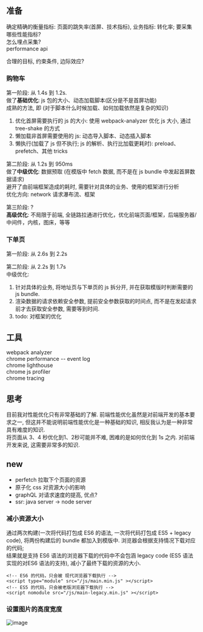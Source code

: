 ## 准备
确定精确的衡量指标: 页面的跳失率(首屏、技术指标), 业务指标: 转化率; 
要采集哪些性能指标?  
怎么埋点采集?  
performance api  

合理的目标, 约束条件, 边际效应?  


### 购物车
第一阶段: 从 1.4s 到 1.2s.    
做了**基础优化**: js 包的大小、动态加载脚本(区分是不是首屏功能)   
成熟的方法, 即 (对于脚本什么时候加载、如何加载依然是复杂的知识)  
1. 优化首屏需要执行的 js 的大小: 使用 webpack-analyzer 优化 js 大小, 通过 tree-shake 的方式  
2. 懒加载非首屏需要使用的 js: 动态导入脚本、动态插入脚本  
3. 懒执行(加载了 js 但不执行; js 的解析、执行比加载更耗时): preload、prefetch、其他 tricks  

第二阶段: 从 1.2s 到 950ms  
做了**中级优化**: 数据预取 (在模版中 fetch 数据, 而不是在 js bundle 中发起首屏数据请求)  
避开了由前端框架造成的耗时, 需要针对具体的业务、使用的框架进行分析  
优化方向: network 请求瀑布流、框架  

第三阶段: ?  
**高级优化**: 不局限于前端, 全链路拉通进行优化，优化前端页面/框架，后端服务器/中间件，内核，图床，等等  


### 下单页  
第一阶段: 从 2.6s 到 2.2s  


第二阶段: 从 2.2s 到 1.7s  
中级优化:   
1. 针对具体的业务, 将地址页与下单页的 js 拆分开, 并在获取模版时判断需要的 js bundle.  
2. 渲染数据的请求依赖安全参数,  提前安全参数获取的时间点, 而不是在发起请求前才去获取安全参数, 需要等到时间.  
3. todo: 对框架的优化  


## 工具
webpack analyzer  
chrome performance  -- event log  
chrome lighthouse  
chrome js profiler  
chrome tracing  


## 思考
目前我对性能优化只有非常基础的了解. 前端性能优化虽然是对前端开发的基本要求之一, 但这并不能说明前端性能优化是一种基础的知识, 相反我认为是一种非常具有难度的知识.   
将页面从 3、4 秒优化到1、2秒可能并不难, 困难的是如何优化到 1s 之内. 对前端开发来说, 这需要非常多的知识. 


## new
+ perfetch 拉取下个页面的资源
+ 原子化 css 对资源大小的影响
+ graphQL 对请求速度的提高, 优点?
+ ssr: java server -> node server


### 减小资源大小
通过两次构建(一次将代码打包成 ES6 的语法, 一次将代码打包成 ES5 + legacy code), 将两份构建后的 bundle 都加入到模版中. 浏览器会根据支持情况下载对应的代码;   
结果就是支持 ES6 语法的浏览器下载的代码中不会包涵 legacy code (ES5 语法实现的对ES6 语法的支持), 减小了最终下载的资源的大小.
```
<!-- ES6 的代码，只会被 现代浏览器下载执行 -->
<script type="module" src="/js/main.min.js" ></script>
<!-- ES5 的代码，只会被老版浏览器下载执行 -->
<script nomodule src="/js/main-legacy.min.js" ></script>
```

### 设置图片的高度宽度
![image](https://user-images.githubusercontent.com/35125837/195753679-b64d474b-5c48-402f-977e-8a5660b61397.png)


